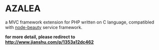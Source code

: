 # AZALEA
a MVC framework extension for PHP written on C language, compatibled with [node-beauty](https://github.com/hdwong/node-beauty) service framework.

**for more detail, please redirect to http://www.jianshu.com/p/1353a12dc462**
